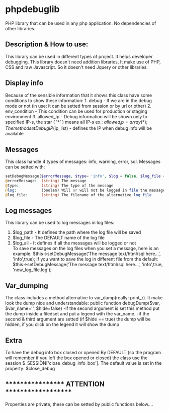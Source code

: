 # phpdebuglib
PHP library that can be used in any php application. No dependencies of other libraries.


## Description & How to use:
This library can be used in different types of project. It helps developer debugging. 
This library doesn't need addition libraries, It make use of PHP, CSS and raw Javascript. 
So it doesn't need Jquery or other libraries. 

## Display info
Because of the sensible information that it shows this class have some conditions to show these information:
	1. debug 			- 	If we are in the debug mode or not (in use: it can be setted from session or by url or other)
	2. env_condition 	-	This condition can be used for production or staging environment
	3. allowed_ip		-	Debug information will be shown only to specified IP-s, 
								the star ( '*' ) means all IP-s  ex.: $allowed_ip = array(*);
The method setDebugIP($ip_list) - defines the IP when debug info will be available

## Messages
This class handle 4 types of messages: info, warning, error, sql. 
Messages can be setted with: 
``` php
setDebugMessage($errorMessage, $type= 'info', $log = false, $log_file = null)
@errorMessage: 	(string) The message
@type:			(string) The type of the message
@log:			(boolen) Will or will not be logged in file the message
@log_file:		(string) The filename of the alternative log file 
```

## Log messages
This library can be used to log messages in log files: 
	
1.	$log_path		-	It defines the path where the log file will be saved
2.	$log_file		-	The DEFAULT name of the log file
3.	$log_all		-	It defines if all the messages will be logged or not	
To save messages on the log files when you set a message, here is an example:
	$this->setDebugMessage('The message text/html/sql here...', 'info',true);
If you want to save the log in different file from the default:
	$this->setDebugMessage('The message text/html/sql here...', 'info',true, 'new_log_file.log');

## Var_dumping
The class includes a method alternative to var_dump(really: print_r). It make look the dump nice and understandable:
public function debugDump($var, $var_name='', $hide=false)
-if the second argument is set this method put the dump inside a filedset and put a legend with the var_name.
-if the second & third argument are setted (if $hide == true) the dump will be hidden, 
	if you click on the legend it will show the dump 

## Extra
To have the debug info box closed or opened By DEFAULT (so the program will remember if you left the box opened or closed) 
the class use the session $_SESSION['close_debug_info_box'].
The default value is set in the property: $close_debug

## **************** ATTENTION ******************
Properties are private, these can be setted by public functions below....
 